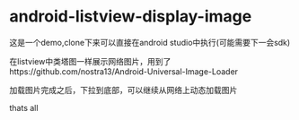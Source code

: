 android-listview-display-image
==============================
这是一个demo,clone下来可以直接在android studio中执行(可能需要下一会sdk)

在listview中类塔图一样展示网络图片，用到了https://github.com/nostra13/Android-Universal-Image-Loader

加载图片完成之后，下拉到底部，可以继续从网络上动态加载图片

thats all
